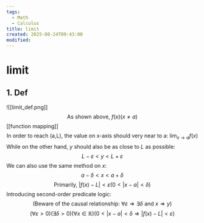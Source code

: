 ```yaml
---
tags:
  - Math
  - Calculus
title: limit
created: 2025-08-24T09:43:00
modified:
---
```

# limit
## **1. Def**
![[limit_def.png]]
$$\text{As shown above, }f(x)( x\ne a)$$
[[function mapping]]
$$\text{In order to reach (a,L), the value on x-axis should very near to a: }\lim_{x\to a } f(x)$$
While on the other hand, $y$ should also be as close to $L$ as possible:
$$L-\varepsilon<y<L+\varepsilon$$
We can also use the same method on $x$:
$$a-\delta<x<a+\delta$$
$$\text{Primarily, }|f(x)-L|<\varepsilon (0<|x-a|<\delta)$$
Introducing second-order predicate logic:
$$\text{(Beware of the causal relationship: $\forall\varepsilon\Rightarrow\exists\delta $ and $x\Rightarrow y$)}$$
$$(\forall\varepsilon>0)(\exists\delta>0)(\forall x\in\mathbb{R})(0<|x-a|<\delta\Rightarrow |f(x)-L|<\varepsilon)$$
$$$$
